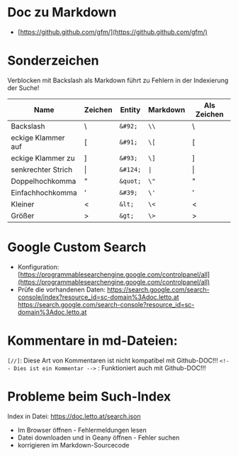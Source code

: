 # Doc zu Markdown
* [https://github.github.com/gfm/](https://github.github.com/gfm/)

# Sonderzeichen


Verblocken mit Backslash als Markdown führt zu Fehlern in der Indexierung der Suche!

| Name               | Zeichen | Entity   | Markdown | Als Zeichen |
|--------------------|---------|----------|----------|-------------|
| Backslash          | &#92;   | `&#92;`  | `\\`     | \\          |
| eckige Klammer auf | &#91;   | `&#91;`  | `\[`     | \[          |
| eckige Klammer zu  | &#93;   | `&#93;`  | `\]`     | \]          |
| senkrechter Strich | &#124;  | `&#124;` | `\|`     | \|          |
| Doppelhochkomma    | &quot;  | `&quot;` | `\"`     | \"          |
| Einfachhochkomma   | &#39;   | `&#39;`  | `\'`     | \'          |
| Kleiner            | &lt;    | `&lt;`   | `\<`     | \<          |
| Größer             | &gt;    | `&gt;`   | `\>`     | \>          |

# Google Custom Search
* Konfiguration: [https://programmablesearchengine.google.com/controlpanel/all](https://programmablesearchengine.google.com/controlpanel/all)
* Prüfe die vorhandenen Daten: https://search.google.com/search-console/index?resource_id=sc-domain%3Adoc.letto.at
  https://search.google.com/search-console?resource_id=sc-domain%3Adoc.letto.at

# Kommentare in md-Dateien:
`[//]`: Diese Art von Kommentaren ist nicht kompatibel mit Github-DOC!!!
`<!-- Dies ist ein Kommentar -->` : Funktioniert auch mit Github-DOC!!!

# Probleme beim Such-Index
Index in Datei: https://doc.letto.at/search.json
* Im Browser öffnen - Fehlermeldungen lesen
* Datei downloaden und in Geany öffnen - Fehler suchen
* korrigieren im Markdown-Sourcecode